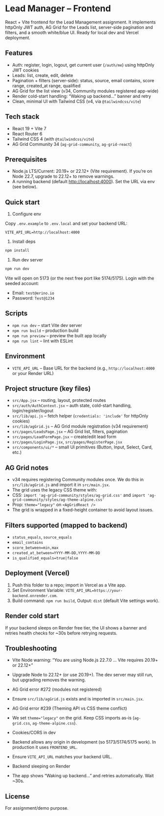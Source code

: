 # Lead Manager – Frontend

React + Vite frontend for the Lead Management assignment. It implements httpOnly JWT auth, AG Grid for the Leads list, server-side pagination and filters, and a smooth white/blue UI. Ready for local dev and Vercel deployment.

## Features

- Auth: register, login, logout, get current user (`/auth/me`) using httpOnly JWT cookies
- Leads: list, create, edit, delete
- Pagination + filters (server-side): status, source, email contains, score range, created_at range, qualified
- AG Grid for the list view (v34, Community modules registered app-wide)
- Render cold-start handling: “Waking up backend…” banner and retry
- Clean, minimal UI with Tailwind CSS (v4, via `@tailwindcss/vite`)

## Tech stack

- React 19 + Vite 7
- React Router 6
- Tailwind CSS 4 (with `@tailwindcss/vite`)
- AG Grid Community 34 (`ag-grid-community`, `ag-grid-react`)

## Prerequisites

- Node.js LTS/Current: 20.19+ or 22.12+ (Vite requirement). If you’re on Node 22.7, upgrade to 22.12+ to remove warnings.
- A running backend (default <http://localhost:4000>). Set the URL via env (see below).

## Quick start

1. Configure env

Copy `.env.example` to `.env.local` and set your backend URL:

```env
VITE_API_URL=http://localhost:4000
```

1. Install deps

```bash
npm install
```

1. Run dev server

```bash
npm run dev
```

Vite will open on 5173 (or the next free port like 5174/5175). Login with the seeded account:

- Email: `test@erino.io`
- Password: `Test@1234`

## Scripts

- `npm run dev` – start Vite dev server
- `npm run build` – production build
- `npm run preview` – preview the built app locally
- `npm run lint` – lint with ESLint

## Environment

- `VITE_API_URL` – Base URL for the backend (e.g., `http://localhost:4000` or your Render URL)

## Project structure (key files)

- `src/App.jsx` – routing, layout, protected routes
- `src/auth/AuthContext.jsx` – auth state, cold-start handling, login/register/logout
- `src/lib/api.js` – fetch helper (`credentials: 'include'` for httpOnly cookies)
- `src/lib/agGrid.js` – AG Grid module registration (v34 requirement)
- `src/pages/LeadsPage.jsx` – AG Grid list, filters, pagination
- `src/pages/LeadFormPage.jsx` – create/edit lead form
- `src/pages/LoginPage.jsx`, `src/pages/RegisterPage.jsx`
- `src/components/ui/*` – small UI primitives (Button, Input, Select, Card, etc.)

## AG Grid notes

- v34 requires registering Community modules once. We do this in `src/lib/agGrid.js` and import it in `src/main.jsx`.
- The grid uses the legacy CSS theme with:
- CSS: `import 'ag-grid-community/styles/ag-grid.css'` and `import 'ag-grid-community/styles/ag-theme-alpine.css'`
- Prop: `theme="legacy"` on `<AgGridReact />`
- The grid is wrapped in a fixed-height container to avoid layout issues.

## Filters supported (mapped to backend)

- `status_equals`, `source_equals`
- `email_contains`
- `score_between=min,max`
- `created_at_between=YYYY-MM-DD,YYYY-MM-DD`
- `is_qualified_equals=true|false`

## Deployment (Vercel)

1. Push this folder to a repo; import in Vercel as a Vite app.
1. Set Environment Variable: `VITE_API_URL=https://your-backend.onrender.com`.
1. Build command: `npm run build`, Output: `dist` (default Vite settings work).

## Render cold start

If your backend sleeps on Render free tier, the UI shows a banner and retries health checks for ~30s before retrying requests.

## Troubleshooting

- Vite Node warning: “You are using Node.js 22.7.0 … Vite requires 20.19+ or 22.12+”
- Upgrade Node to 22.12+ (or use 20.19+). The dev server may still run, but upgrading removes the warning.

- AG Grid error #272 (modules not registered)
- Ensure `src/lib/agGrid.js` exists and is imported in `src/main.jsx`.

- AG Grid error #239 (Theming API vs CSS theme conflict)
- We set `theme="legacy"` on the grid. Keep CSS imports as-is (`ag-grid.css`, `ag-theme-alpine.css`).

- Cookies/CORS in dev
- Backend allows any origin in development (so 5173/5174/5175 work). In production it uses `FRONTEND_URL`.
- Ensure `VITE_API_URL` matches your backend URL.

- Backend sleeping on Render
- The app shows “Waking up backend…” and retries automatically. Wait ~30s.

## License

For assignment/demo purpose.
